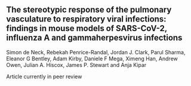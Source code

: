 ## The stereotypic response of the pulmonary vasculature to respiratory viral infections: findings in mouse models of SARS-CoV-2, influenza A and gammaherpesvirus infections
Simon de Neck, Rebekah Penrice-Randal, Jordan J. Clark, Parul Sharma, Eleanor G Bentley, Adam Kirby, Daniele F Mega, Ximeng Han, Andrew Owen, Julian A. Hiscox, James P. Stewart and Anja Kipar


Article currently in peer review
